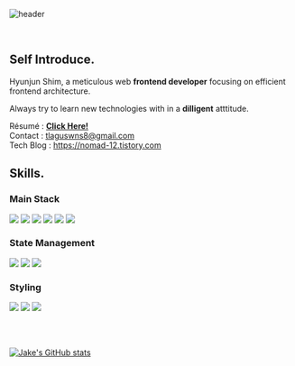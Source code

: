 ![header](https://capsule-render.vercel.app/api?type=Slice&color=3178C6&height=140&section=header&text=Jake's%20Github%20&fontColor=CECECE&fontSize=80&animation=fadeIn)


<div align=left>  
<br>

 ## Self Introduce.
Hyunjun Shim, a meticulous web **frontend developer** focusing on efficient frontend architecture.    
  
Always try to learn new technologies with in a **dilligent** atttitude.

Résumé  : [**Click Here!**](https://heavy-saw-aa3.notion.site/Web-Frontend-Developer-2c183e3213e2471fb7248d7026463d87?pvs=4)  
Contact : tlaguswns8@gmail.com  
Tech Blog : https://nomad-12.tistory.com
<br>
   
## Skills.

  
 <h3>Main Stack</h3>
 <img src="https://img.shields.io/badge/HTML-E34F26?style=flat&logo=HTML5&logoColor=white"/>
 <img src="https://img.shields.io/badge/CSS-1572B6?style=flat&logo=CSS3&logoColor=white"/>
 <img src="https://img.shields.io/badge/Javascript-F7DF1E?style=flat&logo=Javascript&logoColor=white"/>
   
 <img src="https://img.shields.io/badge/TypeScript-3178C6?style=flat&logo=TypeScript&logoColor=white"/>
 <img src="https://img.shields.io/badge/React-61DAFB?style=flat&logo=React&logoColor=white"/>
 <img src="https://img.shields.io/badge/Next.js-000000?style=flat-square&logo=Next.js&logoColor=white"/>
   
 <h3>State Management</h3>
 <img src="https://img.shields.io/badge/ReduxToolkit-764ABC?style=flat&logo=Redux&logoColor=white"/>  
 <img src="https://img.shields.io/badge/Recoil-3578E5?style=flat&logo=Recoil&logoColor=white"/>
 <img src="https://img.shields.io/badge/React--Query-FF4154?style=flat&logo=ReactQuery&logoColor=white"/>  
   
 <h3>Styling</h3>
 <img src="https://img.shields.io/badge/Sass-CC6699?style=flat&logo=Sass&logoColor=white"/>
 <img src="https://img.shields.io/badge/Emotion-DB7093?style=flat&logo=Emotion.js&logoColor=white"/>
 <img src="https://img.shields.io/badge/Framer--Motion-0055FF?style=flat&logo=Framer&logoColor=white"/>

<br><br>

[![Jake's GitHub stats](https://github-readme-stats.vercel.app/api?username=jake0319)](https://github.com/jake0319/github-readme-stats)

</div>
